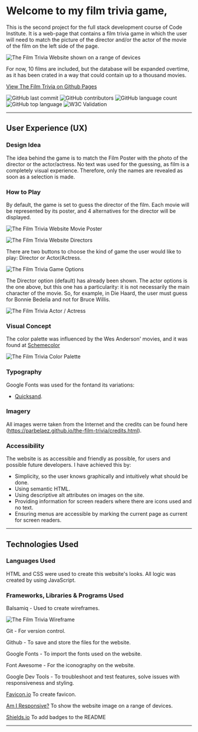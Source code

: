 # Welcome to my film trivia game,

This is the second project for the full stack development course of Code Institute. It is a web-page that contains a film trivia game in which the user will need to match the picture of the director and/or the actor of the movie of the film on the left side of the page.

![The Film Trivia Website shown on a range of devices](./assets/images/Responsiveness.png)

For now, 10 films are included, but the database will be expanded overtime, as it has been crated in a way that could contain up to a thousand movies.

[View The Film Trivia on Github Pages](https://parbelaez.github.io/the-film-trivia/)

![GitHub last commit](https://img.shields.io/github/last-commit/Parbelaez/the-film-trivia?color=red)
![GitHub contributors](https://img.shields.io/github/contributors/Parbelaez/the-film-trivia?color=orange)
![GitHub language count](https://img.shields.io/github/languages/count/Parbelaez/the-film-trivia?color=yellow)
![GitHub top language](https://img.shields.io/github/languages/top/Parbelaez/the-film-trivia?color=green)
![W3C Validation](https://img.shields.io/w3c-validation/html?color=blueviolet&targetUrl=https%3A%2F%2Fparbelaez.github.io/the-film-trivia/
)

- - -

## User Experience (UX)

### Design Idea

The idea behind the game is to match the Film Poster with the photo of the director or the actor/actress. No text was used for the guessing, as film is a completely visual experience. Therefore, only the names are revealed as soon as a selection is made.

### How to Play

By default, the game is set to guess the director of the film. Each movie will be represented by its poster, and 4 alternatives for the director will be displayed.


![The Film Trivia Website Movie Poster](./assets/images/MoviePoster.png)

![The Film Trivia Website Directors](./assets/images/DirectorOptions.png)

There are two buttons to choose the kind of game the user would like to play: Director or Actor/Actress.

![The Film Trivia Game Options](./assets/images/GameOptions.png)

The Director option (default) has already been shown. The actor options is the one above, but this one has a particularity: it is not necessarily the main character of the movie. So, for example, in Die Haard, the user must guess for Bonnie Bedelia and not for Bruce Willis.

![The Film Trivia Actor / Actress](./assets/images/DieHard_actress.png)

### Visual Concept

The color palette was influenced by the Wes Anderson' movies, and it was found at [Schemecolor](https://www.schemecolor.com/retro-hollywood.php)

![The Film Trivia Color Palette](./assets/images/ColorPalette.png)

### Typography

Google Fonts was used for the fontand its variations:

* [Quicksand](https://fonts.google.com/share?selection.family=Quicksand:wght@300;500).

### Imagery

All images werre taken from the Internet and the credits can be found here (https://parbelaez.github.io/the-film-trivia/credits.html).


### Accessibility

The website is as accessible and friendly as possible, for users and possible future developers. I have achieved this by:

* Simplicity, so the user knows graphically and intuitively what should be done.
* Using semantic HTML.
* Using descriptive alt attributes on images on the site.
* Providing information for screen readers where there are icons used and no text.
* Ensuring menus are accessible by marking the current page as current for screen readers.

- - -

## Technologies Used


### Languages Used

HTML and CSS were used to create this website's looks.
All logic was created by using JavaScript.


### Frameworks, Libraries & Programs Used

Balsamiq - Used to create wireframes.

![The Film Trivia Wireframe](./assets/images/Balsamiq.png)

Git - For version control.

Github - To save and store the files for the website.

Google Fonts - To import the fonts used on the website.

Font Awesome - For the iconography on the website.

Google Dev Tools - To troubleshoot and test features, solve issues with responsiveness and styling.

[Favicon.io](https://favicon.io/) To create favicon.

[Am I Responsive?](http://ami.responsivedesign.is/) To show the website image on a range of devices.

[Shields.io](https://shields.io/) To add badges to the README

- - -